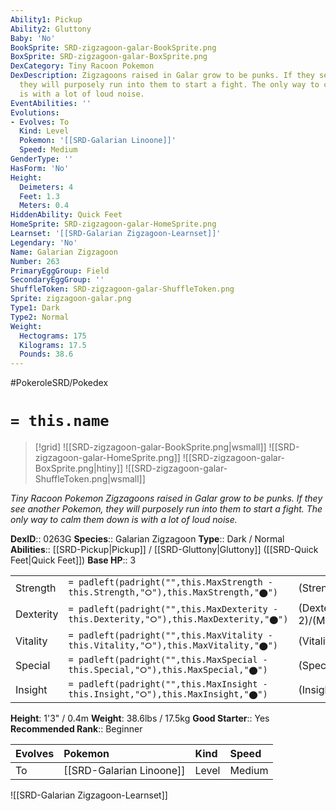 ```yaml
---
Ability1: Pickup
Ability2: Gluttony
Baby: 'No'
BookSprite: SRD-zigzagoon-galar-BookSprite.png
BoxSprite: SRD-zigzagoon-galar-BoxSprite.png
DexCategory: Tiny Racoon Pokemon
DexDescription: Zigzagoons raised in Galar grow to be punks. If they see another Pokemon,
  they will purposely run into them to start a fight. The only way to calm them down
  is with a lot of loud noise.
EventAbilities: ''
Evolutions:
- Evolves: To
  Kind: Level
  Pokemon: '[[SRD-Galarian Linoone]]'
  Speed: Medium
GenderType: ''
HasForm: 'No'
Height:
  Deimeters: 4
  Feet: 1.3
  Meters: 0.4
HiddenAbility: Quick Feet
HomeSprite: SRD-zigzagoon-galar-HomeSprite.png
Learnset: '[[SRD-Galarian Zigzagoon-Learnset]]'
Legendary: 'No'
Name: Galarian Zigzagoon
Number: 263
PrimaryEggGroup: Field
SecondaryEggGroup: ''
ShuffleToken: SRD-zigzagoon-galar-ShuffleToken.png
Sprite: zigzagoon-galar.png
Type1: Dark
Type2: Normal
Weight:
  Hectograms: 175
  Kilograms: 17.5
  Pounds: 38.6
---
```


#PokeroleSRD/Pokedex

# `= this.name`

> [!grid]
> ![[SRD-zigzagoon-galar-BookSprite.png|wsmall]]
> ![[SRD-zigzagoon-galar-HomeSprite.png]]
> ![[SRD-zigzagoon-galar-BoxSprite.png|htiny]]
> ![[SRD-zigzagoon-galar-ShuffleToken.png|wsmall]]


*Tiny Racoon Pokemon*
*Zigzagoons raised in Galar grow to be punks. If they see another Pokemon, they will purposely run into them to start a fight. The only way to calm them down is with a lot of loud noise.*

**DexID**:: 0263G
**Species**:: Galarian Zigzagoon
**Type**:: Dark / Normal
**Abilities**:: [[SRD-Pickup|Pickup]] / [[SRD-Gluttony|Gluttony]] ([[SRD-Quick Feet|Quick Feet]])
**Base HP**:: 3

|           |                                                                                        |                                          |
| --------- | -------------------------------------------------------------------------------------- | ---------------------------------------- |
| Strength  | `= padleft(padright("",this.MaxStrength - this.Strength,"⭘"),this.MaxStrength,"⬤")`    | (Strength::1)/(MaxStrength::3)   |
| Dexterity | `= padleft(padright("",this.MaxDexterity - this.Dexterity,"⭘"),this.MaxDexterity,"⬤")` | (Dexterity:: 2)/(MaxDexterity::4) |
| Vitality  | `= padleft(padright("",this.MaxVitality - this.Vitality,"⭘"),this.MaxVitality,"⬤")`    | (Vitality::1)/(MaxVitality::3)   |
| Special   | `= padleft(padright("",this.MaxSpecial - this.Special,"⭘"),this.MaxSpecial,"⬤")`       | (Special::1)/(MaxSpecial::3)     |
| Insight   | `= padleft(padright("",this.MaxInsight - this.Insight,"⭘"),this.MaxInsight,"⬤")`       | (Insight::1)/(MaxInsight::3)     |

**Height**: 1'3" / 0.4m
**Weight**: 38.6lbs / 17.5kg
**Good Starter**:: Yes
**Recommended Rank**:: Beginner

| Evolves   | Pokemon                  | Kind   | Speed   |
|:----------|:-------------------------|:-------|:--------|
| To        | [[SRD-Galarian Linoone]] | Level  | Medium  |

![[SRD-Galarian Zigzagoon-Learnset]]